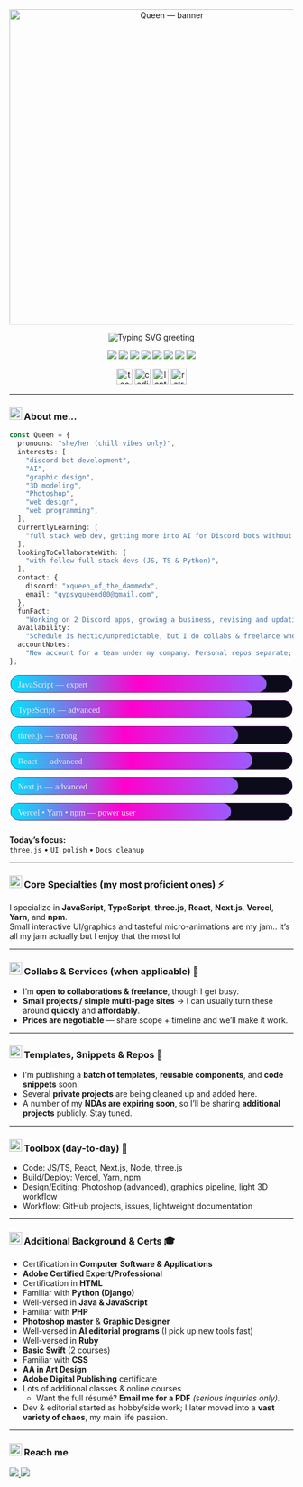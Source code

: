 <!-- TOP BANNER (transparent .gif/.apng) -->
<div align="center">
  <img src="https://media.giphy.com/media/JlJJU8Rd2QP4qxjNBc/giphy.gif" alt="Queen — banner" width="560" />
</div>

<!-- COLORED, MOBILE-SAFE TITLE (typing svg renders on desktop & mobile) -->
<p align="center">
  <img
    src="https://readme-typing-svg.demolab.com?font=Fira+Code&weight=600&duration=2800&pause=700&size=26&center=true&vCenter=true&width=720&lines=Heya%2C+I'm+Queen!;Developer+%E2%80%A2+Editor+%E2%80%A2+Designer;Discord+Bots+%7C+AI+%7C+Web+%7C+3D%2Fthree.js"
    alt="Typing SVG greeting"
  />
</p>

<!-- quick tech badges -->
<p align="center">
  <img src="https://img.shields.io/badge/JavaScript-F7DF1E?logo=javascript&logoColor=000" />
  <img src="https://img.shields.io/badge/TypeScript-3178C6?logo=typescript&logoColor=fff" />
  <img src="https://img.shields.io/badge/React-61DAFB?logo=react&logoColor=000" />
  <img src="https://img.shields.io/badge/Next.js-000000?logo=nextdotjs&logoColor=fff" />
  <img src="https://img.shields.io/badge/three.js-000000?logo=threedotjs&logoColor=fff" />
  <img src="https://img.shields.io/badge/Vercel-000000?logo=vercel&logoColor=fff" />
  <img src="https://img.shields.io/badge/Yarn-2C8EBB?logo=yarn&logoColor=fff" />
  <img src="https://img.shields.io/badge/npm-CB3837?logo=npm&logoColor=fff" />
</p>

<!-- animated emoji sprinkles -->
<p align="center">
  <img src="https://media.giphy.com/media/QnZal34ldLmSxO7qqB/giphy.gif" width="28" alt="tech sparkle" />
  <img src="https://media.giphy.com/media/H7AmqyARFEc7S1Smtl/giphy.gif" width="28" alt="coding" />
  <img src="https://media.giphy.com/media/qr3ZyWgwGQjbJ1oSOf/giphy.gif" width="28" alt="laptop" />
  <img src="https://media.giphy.com/media/gGxJ9P0d6S6Kect4Ub/giphy.gif" width="28" alt="retro bubble" />
</p>

---

### <img src="https://media.giphy.com/media/qr3ZyWgwGQjbJ1oSOf/giphy.gif" width="22" alt="laptop" />  About me...
```ts
const Queen = {
  pronouns: "she/her (chill vibes only)",
  interests: [
    "discord bot development",
    "AI",
    "graphic design",
    "3D modeling",
    "Photoshop",
    "web design",
    "web programming",
  ],
  currentlyLearning: [
    "full stack web dev, getting more into AI for Discord bots without hosted AI services",
  ],
  lookingToCollaborateWith: [
    "with fellow full stack devs (JS, TS & Python)",
  ],
  contact: {
    discord: "xqueen_of_the_dammedx",
    email: "gypsyqueend00@gmail.com",
  },
  funFact:
    "Working on 2 Discord apps, growing a business, revising and updating company site weekly; JS is my fave for collab-friendly builds, but TS is my all-time fave that has my heart. Editor by passion, dev by love.",
  availability:
    "Schedule is hectic/unpredictable, but I do collabs & freelance when I can.",
  accountNotes:
    "New account for a team under my company. Personal repos separate; many app repos private until publication.",
};
```

<!-- ===================== FEATURE #1: NEON SKILL BARS ===================== -->
<!-- pure SVG; adjust colored bar widths (0–396) to taste -->
<div align="center">

  <!-- JavaScript -->
  <svg viewBox="0 0 400 36" width="100%" height="36" role="img" aria-label="JavaScript — expert">
    <defs>
      <linearGradient id="gradJS" x1="0" x2="1">
        <stop offset="0%"  stop-color="#00e5ff"/>
        <stop offset="50%" stop-color="#ff00cc"/>
        <stop offset="100%" stop-color="#9b5cff"/>
      </linearGradient>
    </defs>
    <rect x="2" y="2" rx="12" ry="12" width="396" height="24" fill="#0b0b1a" stroke="#3a0a47"/>
    <rect x="2" y="2" rx="12" ry="12" width="360" height="24" fill="url(#gradJS)"/>
    <text x="12" y="19" fill="#eaeaea" font-size="12" font-family="ui-monospace, SFMono-Regular">JavaScript — expert</text>
  </svg>

  <!-- TypeScript -->
  <svg viewBox="0 0 400 36" width="100%" height="36" role="img" aria-label="TypeScript — advanced">
    <defs><linearGradient id="gradTS" x1="0" x2="1">
      <stop offset="0%" stop-color="#00e5ff"/><stop offset="50%" stop-color="#ff00cc"/><stop offset="100%" stop-color="#9b5cff"/>
    </linearGradient></defs>
    <rect x="2" y="2" rx="12" ry="12" width="396" height="24" fill="#0b0b1a" stroke="#3a0a47"/>
    <rect x="2" y="2" rx="12" ry="12" width="340" height="24" fill="url(#gradTS)"/>
    <text x="12" y="19" fill="#eaeaea" font-size="12" font-family="ui-monospace, SFMono-Regular">TypeScript — advanced</text>
  </svg>

  <!-- three.js -->
  <svg viewBox="0 0 400 36" width="100%" height="36" role="img" aria-label="three.js — strong">
    <defs><linearGradient id="grad3" x1="0" x2="1">
      <stop offset="0%" stop-color="#00e5ff"/><stop offset="50%" stop-color="#ff00cc"/><stop offset="100%" stop-color="#9b5cff"/>
    </linearGradient></defs>
    <rect x="2" y="2" rx="12" ry="12" width="396" height="24" fill="#0b0b1a" stroke="#3a0a47"/>
    <rect x="2" y="2" rx="12" ry="12" width="320" height="24" fill="url(#grad3)"/>
    <text x="12" y="19" fill="#eaeaea" font-size="12" font-family="ui-monospace, SFMono-Regular">three.js — strong</text>
  </svg>

  <!-- React -->
  <svg viewBox="0 0 400 36" width="100%" height="36" role="img" aria-label="React — advanced">
    <defs><linearGradient id="gradR" x1="0" x2="1">
      <stop offset="0%" stop-color="#00e5ff"/><stop offset="50%" stop-color="#ff00cc"/><stop offset="100%" stop-color="#9b5cff"/>
    </linearGradient></defs>
    <rect x="2" y="2" rx="12" ry="12" width="396" height="24" fill="#0b0b1a" stroke="#3a0a47"/>
    <rect x="2" y="2" rx="12" ry="12" width="340" height="24" fill="url(#gradR)"/>
    <text x="12" y="19" fill="#eaeaea" font-size="12" font-family="ui-monospace, SFMono-Regular">React — advanced</text>
  </svg>

  <!-- Next.js -->
  <svg viewBox="0 0 400 36" width="100%" height="36" role="img" aria-label="Next.js — advanced">
    <defs><linearGradient id="gradN" x1="0" x2="1">
      <stop offset="0%" stop-color="#00e5ff"/><stop offset="50%" stop-color="#ff00cc"/><stop offset="100%" stop-color="#9b5cff"/>
    </linearGradient></defs>
    <rect x="2" y="2" rx="12" ry="12" width="396" height="24" fill="#0b0b1a" stroke="#3a0a47"/>
    <rect x="2" y="2" rx="12" ry="12" width="320" height="24" fill="url(#gradN)"/>
    <text x="12" y="19" fill="#eaeaea" font-size="12" font-family="ui-monospace, SFMono-Regular">Next.js — advanced</text>
  </svg>

  <!-- Tooling band -->
  <svg viewBox="0 0 400 36" width="100%" height="36" role="img" aria-label="Vercel • Yarn • npm — power user">
    <defs><linearGradient id="gradT" x1="0" x2="1">
      <stop offset="0%" stop-color="#00e5ff"/><stop offset="50%" stop-color="#ff00cc"/><stop offset="100%" stop-color="#9b5cff"/>
    </linearGradient></defs>
    <rect x="2" y="2" rx="12" ry="12" width="396" height="24" fill="#0b0b1a" stroke="#3a0a47"/>
    <rect x="2" y="2" rx="12" ry="12" width="310" height="24" fill="url(#gradT)"/>
    <text x="12" y="19" fill="#eaeaea" font-size="12" font-family="ui-monospace, SFMono-Regular">Vercel • Yarn • npm — power user</text>
  </svg>

</div>

<!-- ===================== FEATURE #3: TODAY'S FOCUS ===================== -->
**Today’s focus:**  
`three.js`  •  `UI polish`  •  `Docs cleanup`  

---

### <img src="https://media.giphy.com/media/H7AmqyARFEc7S1Smtl/giphy.gif" width="22" alt="coding" /> Core Specialties (my most proficient ones) ⚡
I specialize in **JavaScript**, **TypeScript**, **three.js**, **React**, **Next.js**, **Vercel**, **Yarn**, and **npm**.  
Small interactive UI/graphics and tasteful micro-animations are my jam.. it’s all my jam actually but I enjoy that the most lol

---

### <img src="https://media.giphy.com/media/QnZal34ldLmSxO7qqB/giphy.gif" width="22" alt="tech" />   Collabs & Services (when applicable) 🤝
- I’m **open to collaborations & freelance**, though I get busy.  
- **Small projects / simple multi-page sites** → I can usually turn these around **quickly** and **affordably**.  
- **Prices are negotiable** — share scope + timeline and we’ll make it work.

---

### <img src="https://media.giphy.com/media/QnZal34ldLmSxO7qqB/giphy.gif" width="22" alt="tech" />   Templates, Snippets & Repos 🧩
- I’m publishing a **batch of templates**, **reusable components**, and **code snippets** soon.  
- Several **private projects** are being cleaned up and added here.  
- A number of my **NDAs are expiring soon**, so I’ll be sharing **additional projects** publicly. Stay tuned.

---

### <img src="https://media.giphy.com/media/gGxJ9P0d6S6Kect4Ub/giphy.gif" width="22" alt="bubble" /> Toolbox (day-to-day) 🧰
- Code: JS/TS, React, Next.js, Node, three.js  
- Build/Deploy: Vercel, Yarn, npm  
- Design/Editing: Photoshop (advanced), graphics pipeline, light 3D workflow  
- Workflow: GitHub projects, issues, lightweight documentation

---

### <img src="https://media.giphy.com/media/hS42TuYYnANLFR9IRQ/giphy.gif" width="22" alt="404 playful" /> Additional Background & Certs 🎓
- Certification in **Computer Software & Applications**  
- **Adobe Certified Expert/Professional**  
- Certification in **HTML**  
- Familiar with **Python (Django)**  
- Well-versed in **Java & JavaScript**  
- Familiar with **PHP**  
- **Photoshop master** & **Graphic Designer**  
- Well-versed in **AI editorial programs** (I pick up new tools fast)  
- Well-versed in **Ruby**  
- **Basic Swift** (2 courses)  
- Familiar with **CSS**  
- **AA in Art Design**  
- **Adobe Digital Publishing** certificate  
- Lots of additional classes & online courses  
  - Want the full résumé? **Email me for a PDF** *(serious inquiries only).*  
- Dev & editorial started as hobby/side work; I later moved into a **vast variety of chaos**, my main life passion.

---

### <img src="https://media.giphy.com/media/QuI2G48pcj20qNHE3f/giphy.gif" width="22" alt="mail" />  Reach me
<p>
  <a href="mailto:gypsyqueend00@gmail.com">
    <img src="https://img.shields.io/badge/Email-gypsyqueend00%40gmail.com-red?logo=gmail&logoColor=white" />
  </a>
  <a href="https://discord.com/users/REPLACE_DISCORD_USER_ID">
    <img src="https://img.shields.io/badge/Discord-@xqueen__of__the__dammedx-5865F2?logo=discord&logoColor=white" />
  </a>
</p>

<!-- OPTIONAL: GitHub stats (uncomment + set username if you want them visible) -->
<!--
<p align="center">
  <img src="https://github-readme-stats.vercel.app/api?username=Queen-00&show_icons=true&theme=tokyonight" height="160" />
  <img src="https://github-readme-streak-stats.herokuapp.com?user=Queen-00&theme=tokyonight" height="160" />
</p>
-->
